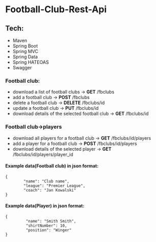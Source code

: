 # Football-Club-Rest-Api

## Tech:
* Maven
* Spring Boot 
* Spring MVC 
* Spring Data 
* Spring HATEOAS 
* Swagger

### Football club:
* download a list of football clubs -> **GET** /fbclubs
* add a football club -> **POST** /fbclubs
* delete a football club -> **DELETE** /fbclubs/id
* update a football club -> **PUT** /fbclubs/id
* download details of the selected football club -> **GET** /fbclubs/id


### Football club->players
* download all players for a football club -> **GET** /fbclubs/id/players
* add a player for a football club -> **POST** /fbclubs/id/players
* download details of the selected player -> **GET** /fbclubs/id/players/player_id

#### Example data(Football club) in json format: 
```
{
        "name": "Club name",
        "league": "Premier League",
        "coach": "Jan Kowalski"
}
```

#### Example data(Player) in json format: 
```
{
         "name": "Smith Smith",
         "shirtNumber": 10,
         "position": "Winger"
}
```

